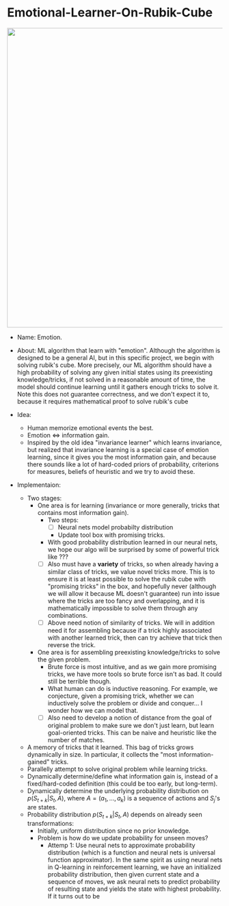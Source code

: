 # Emotional-Learner-On-Rubik-Cube


<p align="center">
<img src="https://wallpaperaccess.com/full/1949972.jpg"
     width="700" />
</p>

- Name: Emotion.

- About: ML algorithm that learn with "emotion". Although the algorithm is designed to be a general AI, but in this specific project, we begin with solving rubik's cube. More precisely, our ML algorithm should have a high probability of solving any given initial states using its preexisting knowledge/tricks, if not solved in a reasonable amount of time, the model should continue learning until it gathers enough tricks to solve it. Note this does not guarantee correctness, and we don't expect it to, because it requires mathematical proof to solve rubik's cube

- Idea:
	- Human memorize emotional events the best.
	- Emotion $\iff$ information gain.
	- Inspired by the old idea "invariance learner" which learns invariance, but realized that invariance learning is a special case of emotion learning, since it gives you the most information gain, and because there sounds like a lot of hard-coded priors of probability, criterions for measures, beliefs of heuristic and we try to avoid these.

- Implementaion:
	- Two stages:
		- One area is for learning (invariance or more generally, tricks that contains most information gain).
			- Two steps:
				- [ ] Neural nets model probabilty distribution
				- Update tool box with promising tricks.
			- With good probability distribution learned in our neural nets, we hope our algo will be surprised by some of powerful trick like ???
			- [ ] Also must have a **variety** of tricks, so when already having a similar class of tricks, we value novel tricks more. This is to ensure it is at least possible to solve the rubik cube with "promising tricks" in the box, and hopefully never (although we will allow it because ML doesn't guarantee) run into issue where the tricks are too fancy and overlapping, and it is mathematically impossible to solve them through any combinations.
			- [ ] Above need notion of similarity of tricks. We will in addition need it for assembling because if a trick highly associated with another learned trick, then can try achieve that trick then reverse the trick.
		- One area is for assembling preexisting knowledge/tricks to solve the given problem.
			- Brute force is most intuitive, and as we gain more promising tricks, we have more tools so brute force isn't as bad. It could still be terrible though.
			- What human can do is inductive reasoning. For example, we conjecture, given a promising trick, whether we can inductively solve the problem or divide and conquer... I wonder how we can model that.
			- [ ] Also need to develop a notion of distance from the goal of original problem to make sure we don't just learn, but learn goal-oriented tricks. This can be naive and heuristic like the number of matches.
	- A memory of tricks that it learned. This bag of tricks grows dynamically in size. In particular, it collects the "most information-gained" tricks.
	- Parallelly attempt to solve original problem while learning tricks.
	- Dynamically determine/define what information gain is, instead of a fixed/hard-coded definition (this could be too early, but long-term).
	- Dynamically determine the underlying probability distribution on $p(S_{t+k} | S_t, A)$, where $A = (a_1, \dots, a_k)$ is a sequence of actions and $S_j$'s are states.
	- Probability distribution $p(S_{t+k} | S_t, A)$ depends on already seen transformations:
		- Initially, uniform distribution since no prior knowledge.
		- Problem is how do we update probability for unseen moves?
			- Attemp 1: Use neural nets to approximate probability distribution (which is a function and neural nets is universal function approximator). In the same spirit as using neural nets in Q-learning in reinforcement learning, we have an initialized probability distribution, then given current state and a sequence of moves, we ask neural nets to predict probability of resulting state and yields the state with highest probability. If it turns out to be
	
